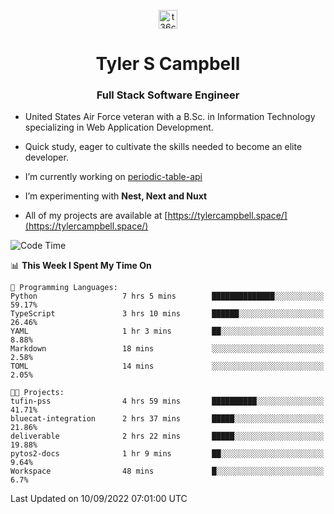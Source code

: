 <p align="center">
<a href="https://www.linkedin.com/in/t36campbell" target="blank"><img align="center" src="https://ik.imagekit.io/t36campbell/Portfolio/linkedin.png.original_m8bbGgPh6.png" alt="t36campbell" height="30" width="30" /></a>
</p>
<h1 align="center">Tyler S Campbell</h1>
<h3 align="center">Full Stack Software Engineer</h3>

* United States Air Force veteran with a B.Sc. in Information Technology specializing in Web Application Development. 

* Quick study, eager to cultivate the skills needed to become an elite developer.

* I’m currently working on [periodic-table-api](https://github.com/t36campbell/periodic-table-api)

* I’m experimenting with **Nest, Next and Nuxt**

* All of my projects are available at [https://tylercampbell.space/](https://tylercampbell.space/)

<!--START_SECTION:waka-->
![Code Time](http://img.shields.io/badge/Code%20Time-1%2C787%20hrs%206%20mins-blue)

📊 **This Week I Spent My Time On** 

```text
💬 Programming Languages: 
Python                   7 hrs 5 mins        ██████████████░░░░░░░░░░░   59.17% 
TypeScript               3 hrs 10 mins       ██████░░░░░░░░░░░░░░░░░░░   26.46% 
YAML                     1 hr 3 mins         ██░░░░░░░░░░░░░░░░░░░░░░░   8.88% 
Markdown                 18 mins             ░░░░░░░░░░░░░░░░░░░░░░░░░   2.58% 
TOML                     14 mins             ░░░░░░░░░░░░░░░░░░░░░░░░░   2.05%

🐱‍💻 Projects: 
tufin-pss                4 hrs 59 mins       ██████████░░░░░░░░░░░░░░░   41.71% 
bluecat-integration      2 hrs 37 mins       █████░░░░░░░░░░░░░░░░░░░░   21.86% 
deliverable              2 hrs 22 mins       █████░░░░░░░░░░░░░░░░░░░░   19.88% 
pytos2-docs              1 hr 9 mins         ██░░░░░░░░░░░░░░░░░░░░░░░   9.64% 
Workspace                48 mins             █░░░░░░░░░░░░░░░░░░░░░░░░   6.7%

```


 Last Updated on 10/09/2022 07:01:00 UTC
<!--END_SECTION:waka-->
